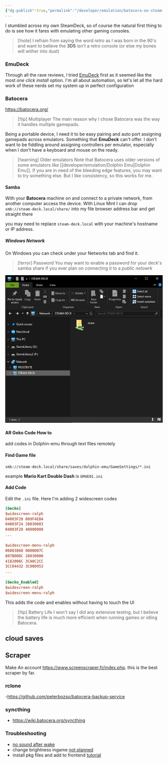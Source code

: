 ```yaml
---
{"dg-publish":true,"permalink":"/developer/emulation/batocera-on-steam-deck/","tags":["emulation","game","gaming","retro"],"created":"2025-04-09T22:12:44.855-05:00","updated":"2025-04-09T11:34:00.000-05:00"}
---
```


I stumbled across my own SteamDeck, so of course the natural first thing to do is see how it fares with emulating other gaming consoles. 

> [!note] I refrain from saying the word *retro* as I was born in the 90's and want to believe the **3DS** isn't a retro console (or else my bones will wither into dust)

### EmuDeck
Through all the rave reviews, I tried [EmuDeck](https://www.emudeck.com/) first as it seemed like the most *one click install* option. I'm all about automation, so let's let all the hard work of these nerds set my system up in perfect configuration
### Batocera
https://batocera.org/

> [!tip] Multiplayer
> The main reason why I chose Batocera was the way it handles multiple gamepads. 

Being a portable device, I need it to be easy pairing and auto port assigning gamepads across emulators. Something that **EmuDeck** can't offer. I don't want to be fiddling around assigning controllers per emulator, especially when I don't have a keyboard and mouse on the ready. 

>[!warning] Older emulators
>Note that Batocera uses older versions of some emulators like [[developer/emulation/Dolphin Emu\|Dolphin Emu]]. If you are in need of the bleeding edge features, you may want to try something else. But I like consistency, so this works for me. 
#### Samba  
With your **Batocera** machine on and connect to a private network, from another computer access the device. With Linux Mint I can drop `smb://steam-deck.local/share/` into my file browser address bar and get straight there  
  
you may need to replace `steam-deck.local` with your machine's hostname or IP address.  

##### Windows Network

On Windows you can check under your Networks tab and find it.

> [!error] Password
> You may want to enable a password for your deck's samba share if you ever plan on connecting it to a *public netowrk*

![attachments/Pasted image 20241125221410.png](/img/user/attachments/Pasted%20image%2020241125221410.png)
#### AR Geko Code How to  
add codes in Dolphin-emu through text files remotely  
#### Find Game file  
`smb://steam-deck.local/share/saves/dolphin-emu/GameSettings/*.ini`  
  
example **Mario Kart Double Dash** is `GM4E01.ini`  
#### Add Code  
Edit the `.ini` file. Here I'm adding 2 widescreen codes 

```ini  
[Gecko]  
$widescreen-ralph  
04003F20 809F4EB4  
04003F24 28030003  
04003F28 40800008  
...  
  
$widescreen-menu-ralph  
06003860 0000007C  
807B00DC 28030000  
4182006C 3CA0C2CC  
3CC04432 3C000953  
...  
  
[Gecko_Enabled]  
$widescreen-ralph  
$widescreen-menu-ralph  
```  
  
This adds the code and enables without having to touch the UI

> [!tip] Battery Life
> I won't say I did any extensive testing, but I believe the battery life is much more efficient when running games or idling Batocera.
> 
## cloud saves

## Scraper
Make An account https://www.screenscraper.fr/index.php. this is the best scraper by far.
### rclone
-https://github.com/peterbozso/batocera-backup-service
### syncthing
- https://wiki.batocera.org/syncthing
### Troubleshooting
- [no sound after wake](https://github.com/batocera-linux/batocera.linux/issues/12342)
- change brightness ingame [not planned](https://github.com/batocera-linux/batocera.linux/issues/8833)
- install pkg files and add to frontend [tutorial](https://wiki.batocera.org/systems:ps3)
